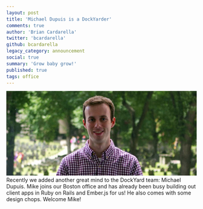 ```yaml
---
layout: post
title: 'Michael Dupuis is a DockYarder'
comments: true
author: 'Brian Cardarella'
twitter: 'bcardarella'
github: bcardarella
legacy_category: announcement
social: true
summary: 'Grow baby grow!'
published: true
tags: office
---
```


![Michael](/images/dupuis.jpg)
Recently we added another great mind to the DockYard team: Michael
Dupuis. Mike joins our Boston office and has already been busy building
out client apps in Ruby on Rails and Ember.js for us! He also comes with
some design chops. Welcome Mike!

